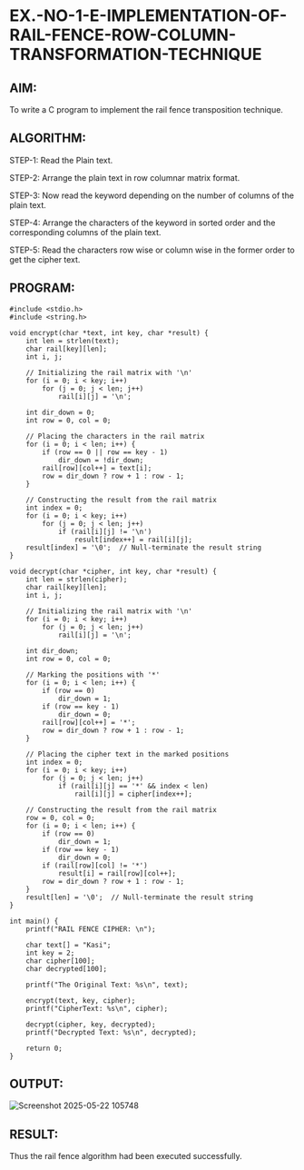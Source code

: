 # EX.-NO-1-E-IMPLEMENTATION-OF-RAIL-FENCE-ROW-COLUMN-TRANSFORMATION-TECHNIQUE

## AIM:
  To write a C program to implement the rail fence transposition technique.
  
## ALGORITHM:

STEP-1: Read the Plain text.

STEP-2: Arrange the plain text in row columnar matrix format.

STEP-3: Now read the keyword depending on the number of columns of the plain text.

STEP-4: Arrange the characters of the keyword in sorted order and the corresponding columns of the plain text.

STEP-5: Read the characters row wise or column wise in the former order to get the cipher text.

## PROGRAM:
```
#include <stdio.h>
#include <string.h>

void encrypt(char *text, int key, char *result) {
    int len = strlen(text);
    char rail[key][len];
    int i, j;
    
    // Initializing the rail matrix with '\n'
    for (i = 0; i < key; i++)
        for (j = 0; j < len; j++)
            rail[i][j] = '\n';

    int dir_down = 0;
    int row = 0, col = 0;

    // Placing the characters in the rail matrix
    for (i = 0; i < len; i++) {
        if (row == 0 || row == key - 1)
            dir_down = !dir_down;
        rail[row][col++] = text[i];
        row = dir_down ? row + 1 : row - 1;
    }

    // Constructing the result from the rail matrix
    int index = 0;
    for (i = 0; i < key; i++)
        for (j = 0; j < len; j++)
            if (rail[i][j] != '\n')
                result[index++] = rail[i][j];
    result[index] = '\0';  // Null-terminate the result string
}

void decrypt(char *cipher, int key, char *result) {
    int len = strlen(cipher);
    char rail[key][len];
    int i, j;

    // Initializing the rail matrix with '\n'
    for (i = 0; i < key; i++)
        for (j = 0; j < len; j++)
            rail[i][j] = '\n';

    int dir_down;
    int row = 0, col = 0;

    // Marking the positions with '*'
    for (i = 0; i < len; i++) {
        if (row == 0)
            dir_down = 1;
        if (row == key - 1)
            dir_down = 0;
        rail[row][col++] = '*';
        row = dir_down ? row + 1 : row - 1;
    }

    // Placing the cipher text in the marked positions
    int index = 0;
    for (i = 0; i < key; i++)
        for (j = 0; j < len; j++)
            if (rail[i][j] == '*' && index < len)
                rail[i][j] = cipher[index++];

    // Constructing the result from the rail matrix
    row = 0, col = 0;
    for (i = 0; i < len; i++) {
        if (row == 0)
            dir_down = 1;
        if (row == key - 1)
            dir_down = 0;
        if (rail[row][col] != '*')
            result[i] = rail[row][col++];
        row = dir_down ? row + 1 : row - 1;
    }
    result[len] = '\0';  // Null-terminate the result string
}

int main() {
    printf("RAIL FENCE CIPHER: \n");

    char text[] = "Kasi";
    int key = 2;
    char cipher[100];
    char decrypted[100];

    printf("The Original Text: %s\n", text);

    encrypt(text, key, cipher);
    printf("CipherText: %s\n", cipher);

    decrypt(cipher, key, decrypted);
    printf("Decrypted Text: %s\n", decrypted);

    return 0;
}

```
## OUTPUT:
![Screenshot 2025-05-22 105748](https://github.com/user-attachments/assets/96b569f4-c575-46b9-ba08-99c3277ace6e)

## RESULT:
  Thus the rail fence algorithm had been executed successfully.
